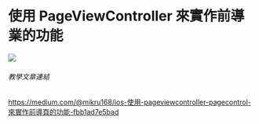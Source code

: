 # 使用 PageViewController 來實作前導業的功能

![](https://imgur.com/5op7ZT2)

###### 教學文章連結
https://medium.com/@mikru168/ios-使用-pageviewcontroller-pagecontrol-來實作前導頁的功能-fbb1ad7e5bad
